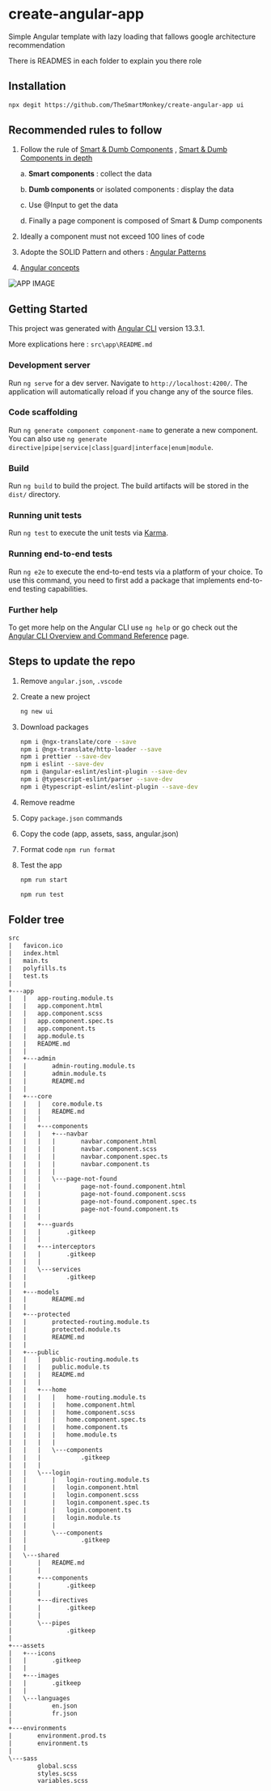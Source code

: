 # create-angular-app

Simple Angular template with lazy loading that fallows google architecture recommendation

There is READMES in each folder to explain you there role

## Installation

```bash
npx degit https://github.com/TheSmartMonkey/create-angular-app ui
```

## Recommended rules to follow

1. Follow the rule of [Smart & Dumb Components](https://dev.to/mquanit/concept-of-smart-dumb-components-in-angular-2fom) , [Smart & Dumb Components in depth](https://blog.angular-university.io/angular-2-smart-components-vs-presentation-components-whats-the-difference-when-to-use-each-and-why/)

   a. **Smart components** : collect the data

   b. **Dumb components** or isolated components : display the data

   c. Use @Input to get the data

   d. Finally a page component is composed of Smart & Dump components

1. Ideally a component must not exceed 100 lines of code

1. Adopte the SOLID Pattern and others : [Angular Patterns](https://angular-enterprise.com/en/ngpost/courses/design-patterns/)

1. [Angular concepts](https://angular.io/guide/architecture)

![APP IMAGE](https://github.com/TheSmartMonkey/create-angular-app/blob/main/.github/smart_and_dump_components.png)

## Getting Started

This project was generated with [Angular CLI](https://github.com/angular/angular-cli) version 13.3.1.

More explications here : `src\app\README.md`

### Development server

Run `ng serve` for a dev server. Navigate to `http://localhost:4200/`. The application will automatically reload if you change any of the source files.

### Code scaffolding

Run `ng generate component component-name` to generate a new component. You can also use `ng generate directive|pipe|service|class|guard|interface|enum|module`.

### Build

Run `ng build` to build the project. The build artifacts will be stored in the `dist/` directory.

### Running unit tests

Run `ng test` to execute the unit tests via [Karma](https://karma-runner.github.io).

### Running end-to-end tests

Run `ng e2e` to execute the end-to-end tests via a platform of your choice. To use this command, you need to first add a package that implements end-to-end testing capabilities.

### Further help

To get more help on the Angular CLI use `ng help` or go check out the [Angular CLI Overview and Command Reference](https://angular.io/cli) page.

## Steps to update the repo

1. Remove `angular.json`, `.vscode`

1. Create a new project

   ```sh
   ng new ui
   ```

1. Download packages

   ```sh
   npm i @ngx-translate/core --save
   npm i @ngx-translate/http-loader --save
   npm i prettier --save-dev
   npm i eslint --save-dev
   npm i @angular-eslint/eslint-plugin --save-dev
   npm i @typescript-eslint/parser --save-dev
   npm i @typescript-eslint/eslint-plugin --save-dev
   ```

1. Remove readme

1. Copy `package.json` commands

1. Copy the code (app, assets, sass, angular.json)

1. Format code `npm run format`

1. Test the app

   ```sh
   npm run start
   ```

   ```sh
   npm run test
   ```

## Folder tree

```txt
src
|   favicon.ico
|   index.html
|   main.ts
|   polyfills.ts
|   test.ts
|
+---app
|   |   app-routing.module.ts
|   |   app.component.html
|   |   app.component.scss
|   |   app.component.spec.ts
|   |   app.component.ts
|   |   app.module.ts
|   |   README.md
|   |
|   +---admin
|   |       admin-routing.module.ts
|   |       admin.module.ts
|   |       README.md
|   |
|   +---core
|   |   |   core.module.ts
|   |   |   README.md
|   |   |
|   |   +---components
|   |   |   +---navbar
|   |   |   |       navbar.component.html
|   |   |   |       navbar.component.scss
|   |   |   |       navbar.component.spec.ts
|   |   |   |       navbar.component.ts
|   |   |   |
|   |   |   \---page-not-found
|   |   |           page-not-found.component.html
|   |   |           page-not-found.component.scss
|   |   |           page-not-found.component.spec.ts
|   |   |           page-not-found.component.ts
|   |   |
|   |   +---guards
|   |   |       .gitkeep
|   |   |
|   |   +---interceptors
|   |   |       .gitkeep
|   |   |
|   |   \---services
|   |           .gitkeep
|   |
|   +---models
|   |       README.md
|   |
|   +---protected
|   |       protected-routing.module.ts
|   |       protected.module.ts
|   |       README.md
|   |
|   +---public
|   |   |   public-routing.module.ts
|   |   |   public.module.ts
|   |   |   README.md
|   |   |
|   |   +---home
|   |   |   |   home-routing.module.ts
|   |   |   |   home.component.html
|   |   |   |   home.component.scss
|   |   |   |   home.component.spec.ts
|   |   |   |   home.component.ts
|   |   |   |   home.module.ts
|   |   |   |
|   |   |   \---components
|   |   |           .gitkeep
|   |   |
|   |   \---login
|   |       |   login-routing.module.ts
|   |       |   login.component.html
|   |       |   login.component.scss
|   |       |   login.component.spec.ts
|   |       |   login.component.ts
|   |       |   login.module.ts
|   |       |
|   |       \---components
|   |               .gitkeep
|   |
|   \---shared
|       |   README.md
|       |
|       +---components
|       |       .gitkeep
|       |
|       +---directives
|       |       .gitkeep
|       |
|       \---pipes
|               .gitkeep
|
+---assets
|   +---icons
|   |       .gitkeep
|   |
|   +---images
|   |       .gitkeep
|   |
|   \---languages
|           en.json
|           fr.json
|
+---environments
|       environment.prod.ts
|       environment.ts
|
\---sass
        global.scss
        styles.scss
        variables.scss
```
